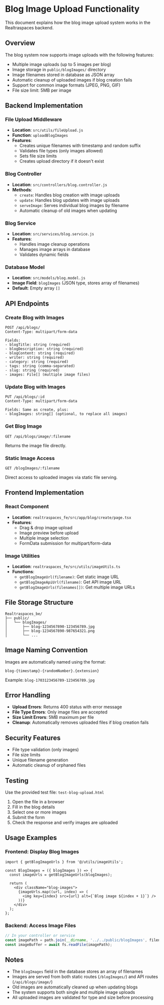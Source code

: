 # Blog Image Upload Functionality

This document explains how the blog image upload system works in the Realtraspaces backend.

## Overview

The blog system now supports image uploads with the following features:
- Multiple image uploads (up to 5 images per blog)
- Image storage in `public/blogImages/` directory
- Image filenames stored in database as JSON array
- Automatic cleanup of uploaded images if blog creation fails
- Support for common image formats (JPEG, PNG, GIF)
- File size limit: 5MB per image

## Backend Implementation

### File Upload Middleware
- **Location**: `src/utils/fileUpload.js`
- **Function**: `uploadBlogImages`
- **Features**: 
  - Creates unique filenames with timestamp and random suffix
  - Validates file types (only images allowed)
  - Sets file size limits
  - Creates upload directory if it doesn't exist

### Blog Controller
- **Location**: `src/controllers/blog.controller.js`
- **Methods**:
  - `create`: Handles blog creation with image uploads
  - `update`: Handles blog updates with image uploads
  - `serveImage`: Serves individual blog images by filename
  - Automatic cleanup of old images when updating

### Blog Service
- **Location**: `src/services/blog.service.js`
- **Features**:
  - Handles image cleanup operations
  - Manages image arrays in database
  - Validates dynamic fields

### Database Model
- **Location**: `src/models/blog.model.js`
- **Image Field**: `blogImages` (JSON type, stores array of filenames)
- **Default**: Empty array `[]`

## API Endpoints

### Create Blog with Images
```
POST /api/blogs/
Content-Type: multipart/form-data

Fields:
- blogTitle: string (required)
- blogDescription: string (required)
- blogContent: string (required)
- writer: string (required)
- category: string (required)
- tags: string (comma-separated)
- slug: string (required)
- images: File[] (multiple image files)
```

### Update Blog with Images
```
PUT /api/blogs/:id
Content-Type: multipart/form-data

Fields: Same as create, plus:
- blogImages: string[] (optional, to replace all images)
```

### Get Blog Image
```
GET /api/blogs/image/:filename
```
Returns the image file directly.

### Static Image Access
```
GET /blogImages/:filename
```
Direct access to uploaded images via static file serving.

## Frontend Implementation

### React Component
- **Location**: `realtraspaces_fe/src/app/blog/create/page.tsx`
- **Features**:
  - Drag & drop image upload
  - Image preview before upload
  - Multiple image selection
  - FormData submission for multipart/form-data

### Image Utilities
- **Location**: `realtraspaces_fe/src/utils/imageUtils.ts`
- **Functions**:
  - `getBlogImageUrl(filename)`: Get static image URL
  - `getBlogImageApiUrl(filename)`: Get API image URL
  - `getBlogImageUrls(filenames[])`: Get multiple image URLs

## File Storage Structure

```
Realtraspaces_be/
├── public/
│   └── blogImages/
│       ├── blog-1234567890-123456789.jpg
│       ├── blog-1234567890-987654321.png
│       └── ...
```

## Image Naming Convention

Images are automatically named using the format:
```
blog-{timestamp}-{randomNumber}.{extension}
```

Example: `blog-1703123456789-123456789.jpg`

## Error Handling

- **Upload Errors**: Returns 400 status with error message
- **File Type Errors**: Only image files are accepted
- **Size Limit Errors**: 5MB maximum per file
- **Cleanup**: Automatically removes uploaded files if blog creation fails

## Security Features

- File type validation (only images)
- File size limits
- Unique filename generation
- Automatic cleanup of orphaned files

## Testing

Use the provided test file: `test-blog-upload.html`

1. Open the file in a browser
2. Fill in the blog details
3. Select one or more images
4. Submit the form
5. Check the response and verify images are uploaded

## Usage Examples

### Frontend: Display Blog Images
```tsx
import { getBlogImageUrls } from '@/utils/imageUtils';

const BlogImages = ({ blogImages }) => {
  const imageUrls = getBlogImageUrls(blogImages);
  
  return (
    <div className="blog-images">
      {imageUrls.map((url, index) => (
        <img key={index} src={url} alt={`Blog image ${index + 1}`} />
      ))}
    </div>
  );
};
```

### Backend: Access Image Files
```javascript
// In your controller or service
const imagePath = path.join(__dirname, '../../public/blogImages', filename);
const imageBuffer = await fs.readFile(imagePath);
```

## Notes

- The `blogImages` field in the database stores an array of filenames
- Images are served from both static routes (`/blogImages/`) and API routes (`/api/blogs/image/`)
- Old images are automatically cleaned up when updating blogs
- The system supports both single and multiple image uploads
- All uploaded images are validated for type and size before processing
